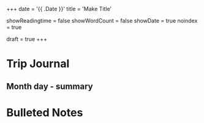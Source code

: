 +++
date = '{{ .Date }}'
title = 'Make Title'

showReadingtime = false
showWordCount = false
showDate = true
noindex = true

draft = true
+++

# Trip Journal

## Month day - summary

# Bulleted Notes
<!-- 
## Image Carousel
{{< carousel images="gallery/*" aspectRatio="16-9" interval="2500">}}

## single picture with caption
![Alt text](featured.JPG "Parker and Tex Walking to the bank")

## a galery of pictures
{{< gallery >}}
  <img src="gallery/IMG_8595.JPG" class="grid-w50 md:grid-w33 xl:grid-w25" />
  <img src="gallery/IMG_8598.JPG" class="grid-w50 md:grid-w33 xl:grid-w25" />
  <img src="gallery/IMG_8599.JPG" class="grid-w50 md:grid-w33 xl:grid-w25" />
  <img src="gallery/IMG_8600.JPG" class="grid-w50 md:grid-w33 xl:grid-w25" />
  
{{< /gallery >}} -->
